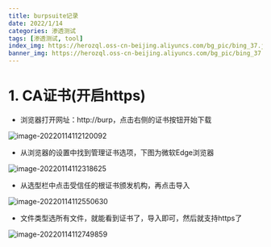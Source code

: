```yaml
---
title: burpsuite记录
date: 2022/1/14
categories: 渗透测试
tags: [渗透测试, tool]
index_img: https://herozql.oss-cn-beijing.aliyuncs.com/bg_pic/bing_37.jpg
banner_img: https://herozql.oss-cn-beijing.aliyuncs.com/bg_pic/bing_37.jpg
---
```




# 1. CA证书(开启https)

- 浏览器打开网址：http://burp，点击右侧的证书按钮开始下载

![image-20220114112120092](https://herozql.oss-cn-beijing.aliyuncs.com/main/image-20220114112120092.png)

- 从浏览器的设置中找到管理证书选项，下图为微软Edge浏览器

![image-20220114112318625](https://herozql.oss-cn-beijing.aliyuncs.com/main/image-20220114112318625.png)

- 从选型栏中点击受信任的根证书颁发机构，再点击导入

![image-20220114112550630](https://herozql.oss-cn-beijing.aliyuncs.com/main/image-20220114112550630.png)

- 文件类型选所有文件，就能看到证书了，导入即可，然后就支持https了

![image-20220114112749859](https://herozql.oss-cn-beijing.aliyuncs.com/main/image-20220114112749859.png)